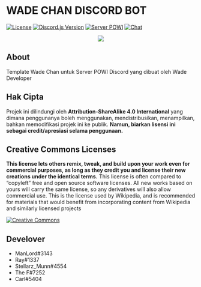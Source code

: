 # WADE CHAN DISCORD BOT
[![License](https://img.shields.io/badge/LICENSE-CC--BY--SA--4.0-green)](https://github.com/KatowProject/Kato-Bot/blob/master/LICENSE)
[![Discord.js Version](https://img.shields.io/badge/discord.js-v12-green)]()
[![Server POWI](https://img.shields.io/badge/discord-discord.gg%2F3QVwskz-blue)](https://discord.gg/Enyvu8dv38)
[![Chat](https://img.shields.io/discord/813317684166656030)]()

<p align="center"><img src="https://images-ext-1.discordapp.net/external/By-Y2gxOEEU7KZzIHzaswlh27eLguGbXlBp-AfF-1u8/https/neko-love.xyz/v1/neko/neko-love_461.jpg?width=676&height=676" /></p>

## About
Template Wade Chan untuk Server POWI Discord yang dibuat oleh Wade Developer

## Hak Cipta
Projek ini dilindungi oleh **Attribution-ShareAlike 4.0 International** yang dimana penggunanya boleh menggunakan, mendistribusikan, menampilkan, bahkan
memodifikasi projek ini ke publik. __Namun, biarkan lisensi ini sebagai credit/apresiasi selama penggunaan.__

## Creative Commons Licenses
**This license lets others remix, tweak, and build upon your work even for commercial purposes, as long as they credit you and license their new creations under the identical terms.** This license is often compared to “copyleft” free and open source software licenses. All new works based on yours will carry the same license, so any derivatives will also allow commercial use. This is the license used by Wikipedia, and is recommended for materials that would benefit from incorporating content from Wikipedia and similarly licensed projects

[![Creative Commons](https://i.creativecommons.org/l/by-sa/4.0/88x31.png)](https://creativecommons.org/licenses/by-sa/4.0/ "Redirect to Creative Commons")

## Develover
- ManLord#3143
- Ray#1337
- Stellarz_Munn#4554
- The F#7252
- Carl#5404
